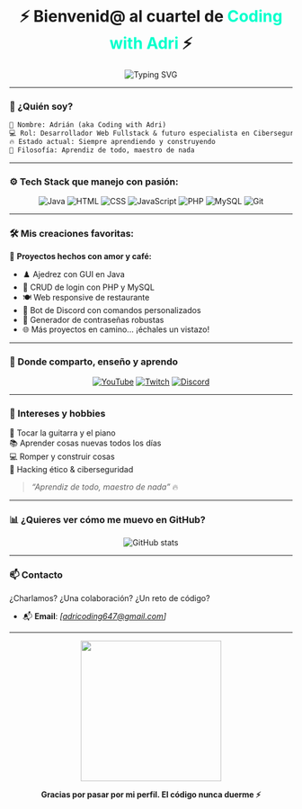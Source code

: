 <!-- Perfil README llamativo y profesional para Coding with Adri -->

<h1 align="center">⚡ Bienvenid@ al cuartel de <span style="color:#00ffcc">Coding with Adri</span> ⚡</h1>

<p align="center">
  <img src="https://readme-typing-svg.demolab.com?font=Fira+Code&pause=1000&center=true&width=435&lines=Fullstack+Developer+%7C+Cibersecurity+Enthusiast;Aprendiz+de+todo%2C+maestro+de+nada;Let's+build+%26+break+stuff!" alt="Typing SVG" />
</p>

---

### 🧠 ¿Quién soy?

```txt
📛 Nombre: Adrián (aka Coding with Adri)
💻 Rol: Desarrollador Web Fullstack & futuro especialista en Ciberseguridad
🔥 Estado actual: Siempre aprendiendo y construyendo
🧩 Filosofía: Aprendiz de todo, maestro de nada
```

---

### ⚙️ Tech Stack que manejo con pasión:

<div align="center">
  
![Java](https://img.shields.io/badge/Java-%23007396.svg?style=for-the-badge&logo=openjdk&logoColor=white)
![HTML](https://img.shields.io/badge/HTML5-%23E34F26.svg?style=for-the-badge&logo=html5&logoColor=white)
![CSS](https://img.shields.io/badge/CSS3-%231572B6.svg?style=for-the-badge&logo=css3&logoColor=white)
![JavaScript](https://img.shields.io/badge/JavaScript-%23F7DF1E.svg?style=for-the-badge&logo=javascript&logoColor=black)
![PHP](https://img.shields.io/badge/PHP-%23777BB4.svg?style=for-the-badge&logo=php&logoColor=white)
![MySQL](https://img.shields.io/badge/MySQL-%234479A1.svg?style=for-the-badge&logo=mysql&logoColor=white)
![Git](https://img.shields.io/badge/Git-%23F05032.svg?style=for-the-badge&logo=git&logoColor=white)

</div>

---

### 🛠️ Mis creaciones favoritas:

🚀 **Proyectos hechos con amor y café:**

- ♟️ Ajedrez con GUI en Java  
- 🔐 CRUD de login con PHP y MySQL  
- 🍽️ Web responsive de restaurante  
- 🤖 Bot de Discord con comandos personalizados  
- 🧰 Generador de contraseñas robustas  
- 🌐 Más proyectos en camino... ¡échales un vistazo!

---

### 🎥 Donde comparto, enseño y aprendo

<div align="center">

[![YouTube](https://img.shields.io/badge/YouTube-Informática%20y%20proyectos-red?style=for-the-badge&logo=youtube&logoColor=white)](https://www.youtube.com/@CodingWithAdri-s3n)
[![Twitch](https://img.shields.io/badge/Twitch-Proyectos%20en%20vivo-6441a5?style=for-the-badge&logo=twitch&logoColor=white)](https://www.twitch.tv/coding_with_adri)
[![Discord](https://img.shields.io/badge/Discord-Comunidad%20tech-5865F2?style=for-the-badge&logo=discord&logoColor=white)](https://discord.gg/RhYxW79r9g)

</div>

---

### 🧠 Intereses y hobbies

🎸 Tocar la guitarra y el piano  
📚 Aprender cosas nuevas todos los días  
💻 Romper y construir cosas  
🔐 Hacking ético & ciberseguridad

> _“Aprendiz de todo, maestro de nada”_ 🔥

---

### 📊 ¿Quieres ver cómo me muevo en GitHub?

<p align="center">
  <img src="https://redigital.economistas.es/wp-content/uploads/2023/05/4a-How-GitHub-is-shaping-your-software-career.png" alt="GitHub stats" href="https://github.com/Adri-Coding-Dev?tab=repositories"/>
</p>

---

### 📫 Contacto

¿Charlamos? ¿Una colaboración? ¿Un reto de código?

- 📬 **Email**: _[adricoding647@gmail.com]_  

---

<p align="center">
  <img src="https://media.tenor.com/w9KkKjpY8XkAAAAC/hacker.gif" width="250" />
</p>

<p align="center"><b>Gracias por pasar por mi perfil. El código nunca duerme ⚡</b></p>
